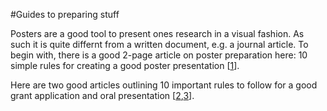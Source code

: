#Guides to preparing stuff

Posters are a good tool to present ones research in a visual fashion. As such it is quite differnt from a written document, e.g. a journal article. To begin with, there is a good 2-page article on poster preparation here: 10 simple rules for creating a good poster presentation [[1]].

Here are two good articles outlining 10 important rules to follow for a good grant application and oral presentation [[2],[3]].

[1]: http://www.ncbi.nlm.nih.gov/pmc/articles/PMC1876493/ "10 simple rules for creating a good poster presentation. Erren TC and Bourne PE. PLoS Comput Biol. May 2007; 3(5): e102."
[2]: http://www.ncbi.nlm.nih.gov/pmc/articles/PMC1378105/  "Ten Simple Rules for Getting Grants. Bourne PE and Chalupa LM. PLoS Comput Biol. Feb 2006; 2(2): e12."
[3]: http://www.ncbi.nlm.nih.gov/pmc/articles/PMC1857815/ "Ten Simple Rules for Making Good Oral Presentations. Bourne PE. PLoS Comput Biol. Apr 2007; 3(4): e77. "
  
